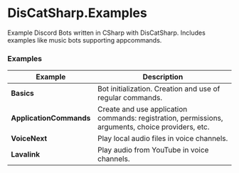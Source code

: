 # DisCatSharp.Examples
Example Discord Bots written in CSharp with DisCatSharp. Includes examples like music bots supporting appcommands.

### Examples
| **Example**             | **Description**                                                                                   |
|-------------------------|---------------------------------------------------------------------------------------------------|
| **Basics**              | Bot initialization. Creation and use of regular commands.                                         |
| **ApplicationCommands** | Create and use application commands: registration, permissions, arguments, choice providers, etc. |
| **VoiceNext**           | Play local audio files in voice channels.                                                         |
| **Lavalink**            | Play audio from YouTube in voice channels.                                                        |